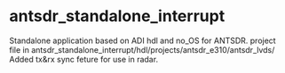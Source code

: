 # antsdr_standalone_interrupt
Standalone application based on ADI hdl and no_OS for ANTSDR.
project file in antsdr_standalone_interrupt/hdl/projects/antsdr_e310/antsdr_lvds/
Added tx&rx sync feture for use in radar.

